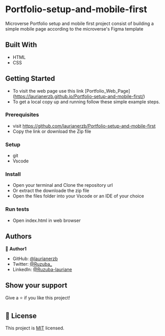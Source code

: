 # Portfolio-setup-and-mobile-first
Microverse Portfolio setup and mobile first project consist of building a simple mobile page according to the microverse's Figma template 


## Built With

- HTML
- CSS

## Getting Started

- To visit the web page use this link [Portfolio_Web_Page] (https://laurianerzb.github.io/Portfolio-setup-and-mobile-first/)
- To get a local copy up and running follow these simple example steps.

### Prerequisites
- visit https://github.com/laurianerzb/Portfolio-setup-and-mobile-first
-  Copy the link or download the Zip file

### Setup
- git
-  Vscode

### Install
- Open your terminal and Clone the repository url
- Or extract the downloade the zip file
- Open the files folder into your Vscode or an IDE of your choice

### Run tests
- Open index.html in web browser


## Authors

👤 **Author1**

- GitHub: [@laurianerzb](https://github.com/laurianerzb)
- Twitter: [@Ruzuba_](https://twitter.com/Ruzuba_)
- LinkedIn: [@Ruzuba-lauriane](https://www.linkedin.com/in/ruzuba-lauriane-36682b227/)


## Show your support

Give a ⭐️ if you like this project!


## 📝 License

This project is [MIT](./LICENSE) licensed.